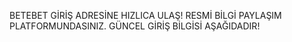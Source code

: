 BETEBET GİRİŞ ADRESİNE HIZLICA ULAŞ! RESMİ BİLGİ PAYLAŞIM PLATFORMUNDASINIZ. GÜNCEL GİRİŞ BİLGİSİ AŞAĞIDADIR!
